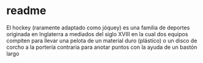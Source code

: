 # readme

El hockey (raramente adaptado como jóquey)​ es una familia de deportes originada en Inglaterra a mediados del siglo XVIII en la cual dos equipos compiten para llevar una pelota de un material duro (plástico) o un disco de corcho a la portería contraria para anotar puntos con la ayuda de un bastón largo
